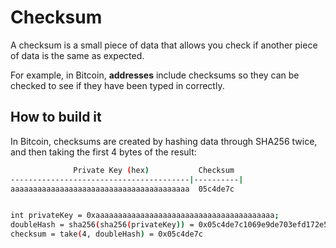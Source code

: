 # Checksum

A checksum is a small piece of data that allows you check if another piece of data is the same as expected.

For example, in Bitcoin, **addresses** include checksums so they can be checked to see if they have been typed in correctly.

## How to build it

In Bitcoin, checksums are created by hashing data through SHA256 twice, and then taking the first 4 bytes of the result:

```bash
              Private Key (hex)           Checksum
----------------------------------------|----------|
aaaaaaaaaaaaaaaaaaaaaaaaaaaaaaaaaaaaaaaa  05c4de7c
```

```bash

int privateKey = 0xaaaaaaaaaaaaaaaaaaaaaaaaaaaaaaaaaaaaaaaa;
doubleHash = sha256(sha256(privateKey)) = 0x05c4de7c1069e9de703efd172e58c1919f48ae03910277a49c9afd7ded58bbeb;
checksum = take(4, doubleHash) = 0x05c4de7c
```